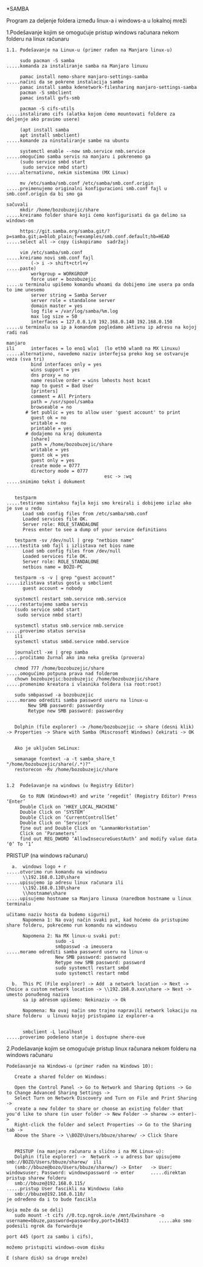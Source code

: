 *SAMBA
 
 Program za deljenje foldera između linux-a i windows-a u lokalnoj mreži
 
 
 1.Podešavanje kojim se omogućuje pristup windows računara nekom folderu na linux računaru
 
    1.1. Podešavanje na Linux-u (primer rađen na Manjaro linux-u)
 
         sudo pacman -S samba                                              .....komanda za instaliranje samba na Manjaro linuxu
      
         pamac install nemo-share manjaro-settings-samba                        .....načini da se pokrene instalacija sambe
         pamac install samba kdenetwork-filesharing manjaro-settings-samba
         pacman -S smbclient
         pamac install gvfs-smb
       
         pacman -S cifs-utils                                              .....instaliramo cifs (alatka kojom ćemo mountovati foldere za deljenje ako pravimo usere)
       
         (apt install samba
         apt install smbclient)                                            .....komande za ninstaliranje sambe na ubuntu
       
         systemctl enable --now smb.service nmb.service                    .....omogućimo samba servis na manjaru i pokrenemo ga
         (sudo service smbd start                                               
          sudo service nmbd start)                                              .....alternativno, nekim sistemima (MX Linux)
        
         mv /etc/samba/smb.conf /etc/samba/smb.conf.origin                 .....preimenujemo originalni konfiguracioni smb.conf fajl u smb.conf.origin da bi smo ga 
                                                                                sačuvali
         mkdir /home/bozobuzejic/share                                     .....kreiramo folder share koji ćemo konfigurisati da ga delimo sa windows-om
       
         https://git.samba.org/samba.git/?p=samba.git;a=blob_plain;f=examples/smb.conf.default;hb=HEAD   .....select all -> copy (iskopiramo  sadržaj) 
                                                                
         vim /etc/samba/smb.conf                                           .....kreiramo novi smb.conf fajl
             (-> i -> shift+ctrl+v                                              .....paste)
             workgroup = WORKGROUP
             force user = bozobuzejic                                           .....u terminalu upišemo komandu whoami da dobijemo ime usera pa onda to ime unesemo
             server string = Samba Server
             server role = standalone server
             domain master = yes
             log file = /var/log/samba/%m.log
             max log size = 50
             interfaces = 127.0.0.1/8 192.168.0.140 192.168.0.150                .....u terminalu sa ip a komandom pogledamo aktivnu ip adresu na kojoj radi naš 
                                                                                      manjaro 
    ili      interfaces = lo eno1 wlo1  (lo eth0 wlan0 na MX Linuxu)             .....alternativno, navedemo naziv interfejsa preko kog se ostvaruje veza (sva tri)                       
             bind interfaces only = yes
             wins support = yes
             dns proxy = no
             name resolve order = wins lmhosts host bcast   
             map to guest = Bad User
             [printers]
             comment = All Printers
             path = /usr/spool/samba
             browseable = no
           # Set public = yes to allow user 'guest account' to print
             guest ok = no
             writable = no
             printable = yes
           # dodajemo na kraj dokumenta 
             [share]
             path = /home/bozobuzejic/share                                        
             writable = yes
             guest ok = yes
             guest only = yes
             create mode = 0777 
             directory mode = 0777
                                        esc -> :wq                              .....snimimo tekst i dokument
                                        
                                        
       testparm                                                            .....testiramo sintaksu fajla koji smo kreirali i dobijemo izlaz ako je sve u redu
          Load smb config files from /etc/samba/smb.conf
          Loaded services file OK.
          Server role: ROLE_STANDALONE
          Press enter to see a dump of your service definitions
       
       testparm -sv /dev/null | grep "netbios name"                        .....testita smb fajl i izlistava net bios name
          Load smb config files from /dev/null
          Loaded services file OK.
          Server role: ROLE_STANDALONE
          netbios name = BOZO-PC
          
       testparm -s -v | grep "guest account"                               .....izlistava status gosta u smbclient
          guest account = nobody
       
       systemctl restart smb.service nmb.service                           .....restartujemo samba servis
       (sudo service smbd start
        sudo service nmbd start)
        
       systemctl status smb.service nmb.service                            .....proverimo status servisa
       ili
       systemctl status smbd.service nmbd.service
       
       journalctl -xe | grep samba                                         .....pročitamo žurnal ako ima neka greška (provera)
       
       chmod 777 /home/bozobuzejic/share                                   .....omogućimo potpuna prava nad folderom
       chown bozobuzejic:bozobuzejic /home/bozobuzejic/share               .....promenimo kreatora i vlasnika foldera (sa root:root)
       
       sudo smbpasswd -a bozobuzejic                                       .....moramo odrediti samba password useru na linux-u 
            New SMB password: passwordxy
            Retype new SMB password: passwordxy

       
       Dolphin (file explorer) -> /home/bozobuzejic -> share (desni klik) -> Properties -> Share with Samba (Miscrosoft Windows) čekirati -> OK
       
       
       Ako je uključen SeLinux:
    
       semanage fcontext -a -t samba_share_t "/home/bozobuzejic/share(/.*)?"
       restorecon -Rv /home/bozobuzejic/share
          
       
    1.2  Podešavanje na windows (u Registry Editor)
       
         Go to RUN (Windows+R) and write ‘regedit’ (Registry Editor) Press ‘Enter’
         Double Click on ‘HKEY_LOCAL_MACHINE’
         Double Click on ‘SYSTEM’
         Double Click on ‘CurrentControllSet’
         Double Click on ‘Services’
         fine out and Double Click on ‘LanmanWorkstation’
         Click on ‘Parameters’
         find out REG_DWORD ‘AllowInsecureGuestAuth’ and modify value data ‘0’ To ‘1’
       
       
   PRISTUP (na windows računaru)
       
      a.  windows logo + r                                                     .....otvorimo run komandu na windowsu
          \\192.168.0.120\share                                                     .....upisujemo ip adresu linux računara ili
          \\192.168.0.130\share
          \\hostname\share                                                          .....upisujemo hostname sa Manjaro linuxa (naredbom hostname u linux terminalu
                                                                                         učitamo naziv hosta da budemo sigurni)
          Napomena 1: Na ovaj način svaki put, kad hoćemo da pristupimo share folderu, pokrećemo run komandu na windowsu
          
          Napomena 2: Na MX linux-u svaki put:
                      sudo -i
                      smbpasswd -a imeusera                                         .....moramo odrediti samba password useru na linux-u 
                      New SMB password: password
                      Retype new SMB password: password
                      sudo systemctl restart smbd
                      sudo systemctl restart nmbd
          
      b.  This PC (File explorer) -> Add  a network location -> Next -> Choice a custom network location -> \\192.168.0.xxx\share -> Next -> umesto ponuđenog naziva 
          sa ip adresom upišemo: Nekinaziv -> Ok
       
          Napomena: Na ovaj način smo trajno napravili network lokaciju na share folderu  u linuxu kojoj pristupamo iz explorer-a
          
          
          smbclient -L localhost                                               .....proverimo podešeno stanje i dostupne shere-ove   
          
          
 2.Podešavanje kojim se omogućuje pristup linux računara nekom folderu na windows računaru  
    
    Podešavanje na Windows-u (primer rađen na Windows 10):
  
       Create a shared folder on Windows: 
       
       Open the Control Panel -> Go to Network and Sharing Options -> Go to Change Advanced Sharing Settings -> 
       Select Turn on Network Discovery and Turn on File and Print Sharing -> 
       create a new folder to share or choose an existing folder that you'd like to share (in user folder -> New Folder -> sharew -> enter)-> 
       Right-click the folder and select Properties -> Go to the Sharing tab -> 
       Above the Share -> \\BOZO\Users/bbuze/sharew/ -> Click Share
       
       
       PRISTUP (na manjaro računaru a slično i na MX Linux-u):
       Dolphin (file explorer) ->  Network -> u adress bar upisujemo  smb://BOZO/Users/bbuze/sharew/  ili 
       (smb://bbuze@bozo/Users/bbuze/sharew/) -> Enter   -> User: windowsuser; Password: windowspassword -> enter      .....direktan pristup sharew folderu
       smb://bbuze@192.168.0.115/                                                                                      .....pristup User fascikli na Windowsu (ako 
       smb://bbuze@192.168.0.110/                                                                                           je određeno da i to bude fascikla
                                                                                                                            koja može da se deli)
       sudo mount -t cifs //0.tcp.ngrok.io/e /mnt/Ewinshare -o username=bbuze,password=passwordxy,port=16433           .....ako smo podesili ngrok da forwarduje
                                                                                                                            port 445 (port za sambu i cifs),
                                                                                                                            možemo pristupiti windows-ovom disku
                                                                                                                            E (share disk) sa druge mreže)
                                  